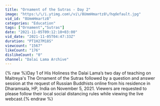 ```yaml
---
title: "Ornament of the Sutras - Day 2"
image: "https:\/\/i.ytimg.com\/vi\/8UmmHmartz8\/hqdefault.jpg"
vid_id: "8UmmHmartz8"
categories: "Education"
tags: ["Ornament","Sutras"]
date: "2021-11-05T09:12:10+03:00"
vid_date: "2021-11-05T04:47:33Z"
duration: "PT1H27M18S"
viewcount: "1567"
likeCount: "176"
dislikeCount: "0"
channel: "Dalai Lama Archive"
---
```

{% raw %}Day 1 of His Holiness the Dalai Lama’s two day of teaching on Maitreya's The Ornament of the Sutras followed by a question and answer session at the request of Russian Buddhists online from his residence in Dharamsala, HP, India on November 5, 2021. Viewers are requested to please follow their local social distancing rules while viewing the live webcast.{% endraw %}
